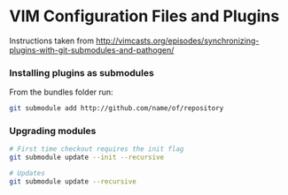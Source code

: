 # VIM Configuration Files and Plugins

Instructions taken from http://vimcasts.org/episodes/synchronizing-plugins-with-git-submodules-and-pathogen/

### Installing plugins as submodules

From the bundles folder run:

```bash
git submodule add http://github.com/name/of/repository
```

### Upgrading modules

```bash
# First time checkout requires the init flag
git submodule update --init --recursive

# Updates
git submodule update --recursive
```
